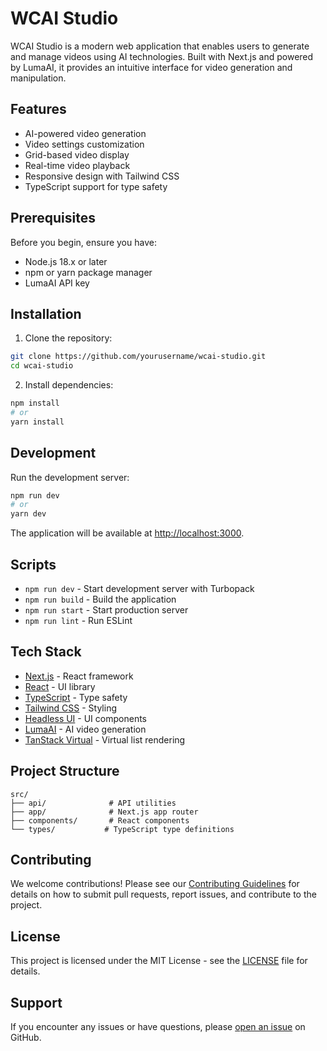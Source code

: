 # WCAI Studio

WCAI Studio is a modern web application that enables users to generate and manage videos using AI technologies. Built with Next.js and powered by LumaAI, it provides an intuitive interface for video generation and manipulation.

## Features

- AI-powered video generation
- Video settings customization
- Grid-based video display
- Real-time video playback
- Responsive design with Tailwind CSS
- TypeScript support for type safety

## Prerequisites

Before you begin, ensure you have:
- Node.js 18.x or later
- npm or yarn package manager
- LumaAI API key

## Installation

1. Clone the repository:
```bash
git clone https://github.com/yourusername/wcai-studio.git
cd wcai-studio
```

2. Install dependencies:
```bash
npm install
# or
yarn install
```

## Development

Run the development server:

```bash
npm run dev
# or
yarn dev
```

The application will be available at [http://localhost:3000](http://localhost:3000).

## Scripts

- `npm run dev` - Start development server with Turbopack
- `npm run build` - Build the application
- `npm run start` - Start production server
- `npm run lint` - Run ESLint

## Tech Stack

- [Next.js](https://nextjs.org/) - React framework
- [React](https://reactjs.org/) - UI library
- [TypeScript](https://www.typescriptlang.org/) - Type safety
- [Tailwind CSS](https://tailwindcss.com/) - Styling
- [Headless UI](https://headlessui.com/) - UI components
- [LumaAI](https://lumalabs.ai/) - AI video generation
- [TanStack Virtual](https://tanstack.com/virtual/v3) - Virtual list rendering

## Project Structure

```
src/
├── api/              # API utilities
├── app/              # Next.js app router
├── components/       # React components
└── types/           # TypeScript type definitions
```

## Contributing

We welcome contributions! Please see our [Contributing Guidelines](CONTRIBUTING.md) for details on how to submit pull requests, report issues, and contribute to the project.

## License

This project is licensed under the MIT License - see the [LICENSE](LICENSE) file for details.

## Support

If you encounter any issues or have questions, please [open an issue](https://github.com/yourusername/wcai-studio/issues/new) on GitHub.
